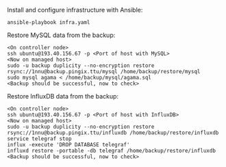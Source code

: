 Install and configure infrastructure with Ansible:

    ansible-playbook infra.yaml

Restore MySQL data from the backup:

    <On controller node>
    ssh ubuntu@193.40.156.67 -p <Port of host with MySQL>
    <Now on managed host>
    sudo -u backup duplicity --no-encryption restore rsync://1nnu@backup.pingix.ttu/mysql /home/backup/restore/mysql
    sudo mysql agama < /home/backup/mysql/agama.sql
    <Backup should be successful, now to check>

Restore InfluxDB data from the backup:

    <On controller node>
    ssh ubuntu@193.40.156.67 -p <Port of host with InfluxDB>
    <Now on managed host>
    sudo -u backup duplicity --no-encryption restore rsync://1nnu@backup.pingix.ttu/influxdb /home/backup/restore/influxdb
    service telegraf stop
    influx -execute 'DROP DATABASE telegraf'
    influxd restore -portable -db telegraf /home/backup/restore/influxdb
    <Backup should be successful, now to check>

<add a few words here how the result of backup restore can be checked>